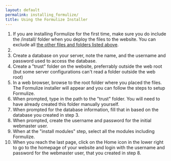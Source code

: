 ```yaml
---
layout: default
permalink: installing_formulize/
title: Using the Formulize Installer
---
```


1. If you are installing Formulize for the first time, make sure you do include the /install/ folder when you deploy the files to the website. You can exclude all [the other files and folders listed above](#deploying-formulize).
2. <a name="writable-folders"></a>
3. Create a database on your server, note the name, and the username and password used to access the database.
4. Create a "trust" folder on the website, preferrably outside the web root (but some server configurations can't read a folder outside the web root)
5. In a web browser, browse to the root folder where you placed the files. The Formulize installer will appear and you can follow the steps to setup Formulize.
6. When prompted, type in the path to the "trust" folder. You will need to have already created this folder manually yourself.
7. When prompted for the database information, fill that in based on the database you created in step 3.
8. When prompted, create the username and password for the initial webmaster user.
9. When at the "install modules" step, select all the modules including Formulize.
10. When you reach the last page, click on the Home icon in the lower right to go to the homepage of your website and login with the username and password for the webmaster user, that you created in step 8.
